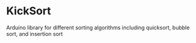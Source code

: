 # KickSort
Arduino library for different sorting algorithms including quicksort, bubble sort, and insertion sort
